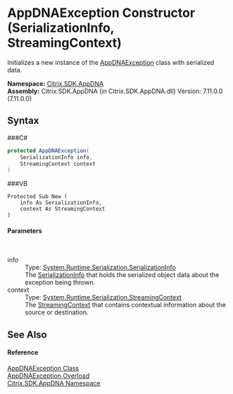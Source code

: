 # AppDNAException Constructor (SerializationInfo, StreamingContext)
 

Initializes a new instance of the <a href="T_Citrix_SDK_AppDNA_AppDNAException">AppDNAException</a> class with serialized data.

**Namespace:**&nbsp;<a href="N_Citrix_SDK_AppDNA">Citrix.SDK.AppDNA</a><br />**Assembly:**&nbsp;Citrix.SDK.AppDNA (in Citrix.SDK.AppDNA.dll) Version: 7.11.0.0 (7.11.0.0)

## Syntax

###C#
```csharp
protected AppDNAException(
	SerializationInfo info,
	StreamingContext context
)
```

###VB
```vbnet
Protected Sub New ( 
	info As SerializationInfo,
	context As StreamingContext
)
```


#### Parameters
&nbsp;<dl><dt>info</dt><dd>Type: <a href="http://msdn2.microsoft.com/en-us/library/a9b6042e" target="_blank">System.Runtime.Serialization.SerializationInfo</a><br />The <a href="http://msdn2.microsoft.com/en-us/library/a9b6042e" target="_blank">SerializationInfo</a> that holds the serialized object data about the exception being thrown.</dd><dt>context</dt><dd>Type: <a href="http://msdn2.microsoft.com/en-us/library/t16abws5" target="_blank">System.Runtime.Serialization.StreamingContext</a><br />The <a href="http://msdn2.microsoft.com/en-us/library/t16abws5" target="_blank">StreamingContext</a> that contains contextual information about the source or destination.</dd></dl>

## See Also


#### Reference
<a href="T_Citrix_SDK_AppDNA_AppDNAException">AppDNAException Class</a><br /><a href="Overload_Citrix_SDK_AppDNA_AppDNAException__ctor">AppDNAException Overload</a><br /><a href="N_Citrix_SDK_AppDNA">Citrix.SDK.AppDNA Namespace</a><br />